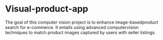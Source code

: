 # Visual-product-app


The goal of this computer vision project is to enhance image-basedproduct search for e-commerce. It entails using advanced computervision techniques to match product images captured by users with seller listings.

 
 
